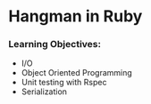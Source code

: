 # Hangman in Ruby

### Learning Objectives: 
- I/O
- Object Oriented Programming
- Unit testing with Rspec
- Serialization